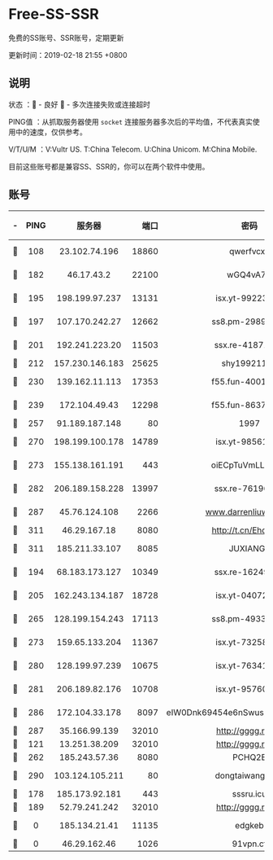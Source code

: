 # Free-SS-SSR

免费的SS账号、SSR账号，定期更新

更新时间：2019-02-18 21:55 +0800

## 说明

状态     ：🙂 - 良好 🙁 - 多次连接失败或连接超时

PING值   ：从抓取服务器使用 `socket` 连接服务器多次后的平均值，不代表真实使用中的速度，仅供参考。

V/T/U/M  ：V:Vultr US. T:China Telecom. U:China Unicom. M:China Mobile.

目前这些账号都是兼容SS、SSR的，你可以在两个软件中使用。

## 账号

|-|PING|服务器|端口|密码|加密方式|区域|V/T/U/M|
|:----:|:----:|:-----:|-----:|:----:|:----:|:----:|:----:|
|🙂|108|23.102.74.196|18860|qwerfvcxz|aes-256-gcm|JP|9↑/10↑/10↑/10↑|
|🙂|182|46.17.43.2|22100|wGQ4vA7D|aes-256-gcm|RU|7↑/10↑/10↑/10↑|
|🙂|195|198.199.97.237|13131|isx.yt-99223416|aes-256-cfb|US|9↑/9↑/9↑/9↑|
|🙂|197|107.170.242.27|12662|ss8.pm-29895906|aes-256-cfb|US|10↑/10↑/10↑/10↑|
|🙂|201|192.241.223.20|11503|ssx.re-41871836|aes-256-cfb|US|10↑/10↑/10↑/10↑|
|🙂|212|157.230.146.183|25625|shy19921124|rc4-md5|US|10↑/10↑/10↑/10↑|
|🙂|230|139.162.11.113|17353|f55.fun-40016960|aes-256-cfb|SG|10↑/10↑/9↓/10↑|
|🙂|239|172.104.49.43|12298|f55.fun-86373807|aes-256-cfb|SG|10↑/10↑/9↓/10↑|
|🙂|257|91.189.187.148|80|1997|chacha20|US|9↑/8↑/7↑/9↑|
|🙂|270|198.199.100.178|14789|isx.yt-98561144|aes-256-cfb|US|9↑/9↑/9↑/9↑|
|🙂|273|155.138.161.191|443|oiECpTuVmLLxk4Ts|aes-256-cfb|US|2↓/10↑/10↑/10↑|
|🙂|282|206.189.158.228|13997|ssx.re-76196312|aes-256-cfb|SG|10↑/10↑/10↑/10↑|
|🙂|287|45.76.124.108|2266|www.darrenliuwei.com|aes-256-cfb|AU|9↑/10↑/8↓/10↑|
|🙂|311|46.29.167.18|8080|http://t.cn/EhdmTxe|rc4-md5|RU|10↑/10↑/10↑/10↑|
|🙂|311|185.211.33.107|8085|JUXIANGE|aes-128-ctr|US|10↑/10↑/10↑/10↑|
|🙂|194|68.183.173.127|10349|ssx.re-16249427|aes-256-cfb|US|10↑/10↑/10↑/10↑|
|🙂|205|162.243.134.187|18728|isx.yt-04072308|aes-256-cfb|US|9↑/9↑/9↑/9↑|
|🙂|265|128.199.154.243|17113|ss8.pm-49338576|aes-256-cfb|SG|10↑/10↑/10↑/10↑|
|🙂|273|159.65.133.204|11367|isx.yt-73258581|aes-256-cfb|SG|9↑/9↑/9↑/9↑|
|🙂|280|128.199.97.239|10675|isx.yt-76341094|aes-256-cfb|SG|9↑/9↑/9↑/9↑|
|🙂|281|206.189.82.176|10708|isx.yt-95760947|aes-256-cfb|SG|9↑/9↑/9↑/9↑|
|🙂|286|172.104.33.178|8097|eIW0Dnk69454e6nSwuspv9DmS201tQ0D|aes-256-cfb|SG|10↑/10↑/9↑/10↑|
|🙂|287|35.166.99.139|32010|http://gggg.rocks|chacha20|US|9↑/9↑/9↑/9↑|
|🙂|121|13.251.38.209|32010|http://gggg.rocks|chacha20|SG|8↑/9↑/8↓/9↑|
|🙂|262|185.243.57.36|8080|PCHQ2E|rc4-md5|US|9↑/9↑/10↑/10↑|
|🙂|290|103.124.105.211|80|dongtaiwang.com|aes-256-cfb|US|10↑/10↑/10↑/10↑|
|🙁|178|185.173.92.181|443|sssru.icu|rc4-md5|RU|9↓/7↑/8↑/9↓|
|🙁|189|52.79.241.242|32010|http://gggg.rocks|chacha20|KR|9↓/8↓/9↓/10↑|
|🙁|0|185.134.21.41|11135|edgkeb|aes-256-cfb|GB|10↑/10↑/10↑/10↑|
|🙁|0|46.29.162.46|1026|91vpn.cf|rc4-md5|RU|9↑/9↑/10↑/10↑|

